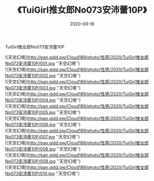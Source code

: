 ﻿---
layout: post
title:  《TuiGirl推女郎No073安沛蕾10P》
date:   2020-09-16
img: http://pan.gjdd.pw/Cloud189/photo/性感/2020/TuiGirl推女郎No073安沛蕾10P/000.jpg
categories: [美女, 性感, 泳衣]
---

TuiGirl推女郎No073安沛蕾10P



![天空幻境](http://pan.gjdd.pw/Cloud189/photo/性感/2020/TuiGirl推女郎No073安沛蕾10P/001.jpg ''天空幻境'') <br>
![天空幻境](http://pan.gjdd.pw/Cloud189/photo/性感/2020/TuiGirl推女郎No073安沛蕾10P/002.jpg ''天空幻境'') <br>
![天空幻境](http://pan.gjdd.pw/Cloud189/photo/性感/2020/TuiGirl推女郎No073安沛蕾10P/003.jpg ''天空幻境'') <br>
![天空幻境](http://pan.gjdd.pw/Cloud189/photo/性感/2020/TuiGirl推女郎No073安沛蕾10P/004.jpg ''天空幻境'') <br>
![天空幻境](http://pan.gjdd.pw/Cloud189/photo/性感/2020/TuiGirl推女郎No073安沛蕾10P/005.jpg ''天空幻境'') <br>
![天空幻境](http://pan.gjdd.pw/Cloud189/photo/性感/2020/TuiGirl推女郎No073安沛蕾10P/006.jpg ''天空幻境'') <br>
![天空幻境](http://pan.gjdd.pw/Cloud189/photo/性感/2020/TuiGirl推女郎No073安沛蕾10P/007.jpg ''天空幻境'') <br>
![天空幻境](http://pan.gjdd.pw/Cloud189/photo/性感/2020/TuiGirl推女郎No073安沛蕾10P/008.jpg ''天空幻境'') <br>
![天空幻境](http://pan.gjdd.pw/Cloud189/photo/性感/2020/TuiGirl推女郎No073安沛蕾10P/009.jpg ''天空幻境'') <br>
![天空幻境](http://pan.gjdd.pw/Cloud189/photo/性感/2020/TuiGirl推女郎No073安沛蕾10P/010.jpg ''天空幻境'') <br>